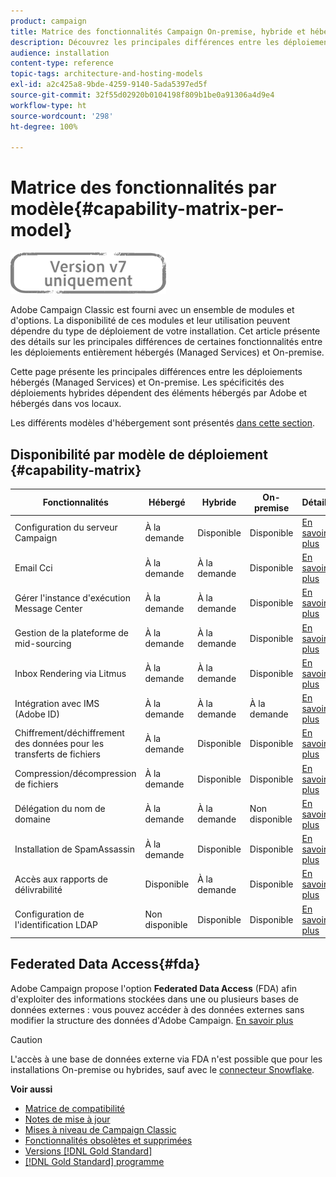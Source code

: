 ```yaml
---
product: campaign
title: Matrice des fonctionnalités Campaign On-premise, hybride et hébergé
description: Découvrez les principales différences entre les déploiements hébergés et On-premise
audience: installation
content-type: reference
topic-tags: architecture-and-hosting-models
exl-id: a2c425a8-9bde-4259-9140-5ada5397ed5f
source-git-commit: 32f55d02920b0104198f809b1be0a91306a4d9e4
workflow-type: ht
source-wordcount: '298'
ht-degree: 100%

---
```


# Matrice des fonctionnalités par modèle{#capability-matrix-per-model}

![](../../assets/v7-only.svg)

Adobe Campaign Classic est fourni avec un ensemble de modules et d&#39;options. La disponibilité de ces modules et leur utilisation peuvent dépendre du type de déploiement de votre installation. Cet article présente des détails sur les principales différences de certaines fonctionnalités entre les déploiements entièrement hébergés (Managed Services) et On-premise.

Cette page présente les principales différences entre les déploiements hébergés (Managed Services) et On-premise. Les spécificités des déploiements hybrides dépendent des éléments hébergés par Adobe et hébergés dans vos locaux.

Les différents modèles d&#39;hébergement sont présentés [dans cette section](../../installation/using/hosting-models.md).

## Disponibilité par modèle de déploiement {#capability-matrix}

| Fonctionnalités | Hébergé | Hybride | On-premise | Détails |
|-----------------------------------------------|------------------|-----------|---------------|-----------------------------------------------------------------------------------------------------------------------------------------------------------------------------------------------------------------------|
| Configuration du serveur Campaign | À la demande | Disponible | Disponible | [En savoir plus](../../installation/using/the-server-configuration-file.md) |
| Email Cci | À la demande | À la demande | Disponible | [En savoir plus](../../installation/using/email-archiving.md) |
| Gérer l&#39;instance d&#39;exécution Message Center | À la demande | À la demande | Disponible | [En savoir plus](../../message-center/using/about-transactional-messaging.md) |
| Gestion de la plateforme de mid-sourcing | À la demande | À la demande | Disponible | [En savoir plus](../../installation/using/mid-sourcing-server.md) |
| Inbox Rendering via Litmus | À la demande | À la demande | Disponible | [En savoir plus](../../delivery/using/inbox-rendering.md) |
| Intégration avec IMS (Adobe ID) | À la demande | À la demande | À la demande | [En savoir plus](../../integrations/using/about-adobe-id.md) |
| Chiffrement/déchiffrement des données pour les transferts de fichiers | À la demande | Disponible | Disponible | [En savoir plus](../../platform/using/unzip-decrypt.md) |
| Compression/décompression de fichiers | À la demande | Disponible | Disponible | [En savoir plus](../../platform/using/unzip-decrypt.md) |
| Délégation du nom de domaine | À la demande | À la demande | Non disponible | [En savoir plus](https://experienceleague.adobe.com/docs/control-panel/using/subdomains-and-certificates/setting-up-new-subdomain.html?lang=fr) |
| Installation de SpamAssassin | À la demande | Disponible | Disponible | [En savoir plus](../../delivery/using/spamassassin.md) |
| Accès aux rapports de délivrabilité | Disponible | À la demande | Disponible | [En savoir plus](../../delivery/using/monitoring-deliverability.md) |
| Configuration de l&#39;identification LDAP | Non disponible | Disponible | Disponible | [En savoir plus](../../installation/using/connecting-through-ldap.md) |


## Federated Data Access{#fda}

Adobe Campaign propose l&#39;option **Federated Data Access** (FDA) afin d&#39;exploiter des informations stockées dans une ou plusieurs bases de données externes : vous pouvez accéder à des données externes sans modifier la structure des données d&#39;Adobe Campaign. [En savoir plus](../../installation/using/about-fda.md)

>[!CAUTION]
>
>L&#39;accès à une base de données externe via FDA n&#39;est possible que pour les installations On-premise ou hybrides, sauf avec le [connecteur Snowflake](../../installation/using/configure-fda-snowflake.md).


**Voir aussi**

* [Matrice de compatibilité](../../rn/using/compatibility-matrix.md)
* [Notes de mise à jour](../../rn/using/latest-release.md)
* [Mises à niveau de Campaign Classic](../../rn/using/rn-overview.md)
* [Fonctionnalités obsolètes et supprimées](../../rn/using/deprecated-features.md)
* [Versions [!DNL Gold Standard]](../../rn/using/gold-standard.md)
* [[!DNL Gold Standard] programme](../../rn/using/gs-overview.md)
